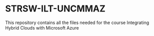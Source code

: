 # STRSW-ILT-UNCMMAZ
This repository contains all the files needed for the course Integrating Hybrid Clouds with Microsoft Azure
